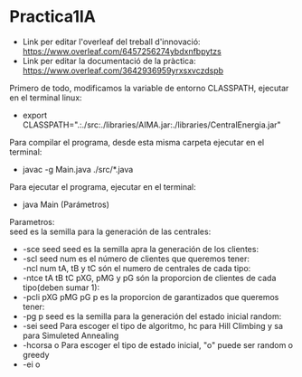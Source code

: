 # Practica1IA

* Link per editar l'overleaf del treball d'innovació: https://www.overleaf.com/6457256274ybdxnfbpytzs
* Link per editar la documentació de la pràctica: https://www.overleaf.com/3642936959yrxsxvczdspb


Primero de todo, modificamos la variable de entorno CLASSPATH, ejecutar en el terminal linux:
* export CLASSPATH=".:./src:./libraries/AIMA.jar:./libraries/CentralEnergia.jar"

Para compilar el programa, desde esta misma carpeta ejecutar en el terminal:<br />
* javac -g Main.java ./src/*.java

Para ejecutar el programa, ejecutar en el terminal:
* java Main (Parámetros)

Parametros:<br />
seed es la semilla para la generación de las centrales:<br />
* -sce seed
seed es la semilla apra la generación de los clientes:<br />
* -scl seed
num es el número de clientes que queremos tener:
<br />-ncl num
tA, tB y tC són el numero de centrales de cada tipo:<br />
* -ntce tA tB tC
pXG, pMG y pG són la proporcion de clientes de cada tipo(deben sumar 1):<br />
* -pcli pXG pMG pG
p es la proporcion de garantizados que queremos tener:<br />
* -pg p
seed es la semilla para la generación del estado inicial random:<br />
* -sei seed
Para escoger el tipo de algoritmo, hc para Hill Climbing y sa para Simuleted Annealing<br />
* -hcorsa o
Para escoger el tipo de estado inicial, "o" puede ser random o greedy<br />
* -ei o
